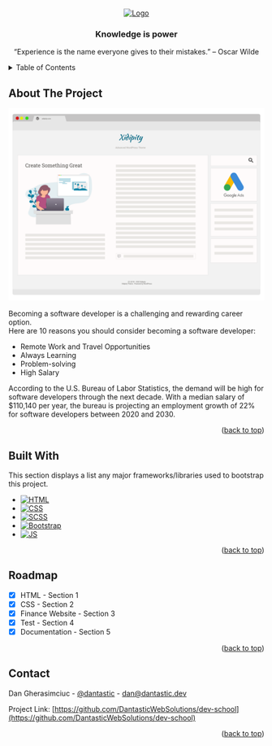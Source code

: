 <a name="readme-top"></a>

<!-- PROJECT LOGO -->
<br />
<div align="center">
  <a href="https://github.com/DantasticWebSolutions">
    <img src="https://cdn-icons-png.flaticon.com/512/1766/1766456.png" alt="Logo" width="80" height="80">
  </a>

  <h3 align="center">Knowledge is power</h3>

  <p align="center">
    “Experience is the name everyone gives to their mistakes.” – Oscar Wilde
  </p>
</div>

<!-- TABLE OF CONTENTS -->
<details>
  <summary>Table of Contents</summary>
  <ol>
    <li><a href="#about-the-project">About The Project</a></li>
    <li><a href="#built-with">Built With</a></li>
    <li><a href="#roadmap">Roadmap</a></li>
    <li><a href="#contact">Contact</a></li>
  </ol>
</details>

<!-- ABOUT THE PROJECT -->

## About The Project

[![Product Name Screen Shot][product-screenshot]](https://example.com)

Becoming a software developer is a challenging and rewarding career option.
<br>
Here are 10 reasons you should consider becoming a software developer:

- Remote Work and Travel Opportunities
- Always Learning
- Problem-solving
- High Salary

According to the U.S. Bureau of Labor Statistics, the demand will be high for software developers through the next decade. With a median salary of $110,140 per year, the bureau is projecting an employment growth of 22% for software developers between 2020 and 2030.

<p align="right">(<a href="#readme-top">back to top</a>)</p>

## Built With

This section displays a list any major frameworks/libraries used to bootstrap this project.

- [![HTML][html.com]][html-url]
- [![CSS][css.com]][css-url]
- [![SCSS][scss.com]][scss-url]
- [![Bootstrap][bootstrap.com]][bootstrap-url]
- [![JS][js.com]][js-url]

<p align="right">(<a href="#readme-top">back to top</a>)</p>

<!-- ROADMAP -->

## Roadmap

- [x] HTML - Section 1
- [x] CSS - Section 2
- [x] Finance Website - Section 3
- [x] Test - Section 4
- [x] Documentation - Section 5

<p align="right">(<a href="#readme-top">back to top</a>)</p>

<!-- CONTACT -->

## Contact

Dan Gherasimciuc - [@dantastic](https://www.linkedin.com/in/gherasimciuc) - dan@dantastic.dev

Project Link: [https://github.com/DantasticWebSolutions/dev-school](https://github.com/DantasticWebSolutions/dev-school)

<p align="right">(<a href="#readme-top">back to top</a>)</p>

<!-- MARKDOWN LINKS & IMAGES -->
<!-- https://www.markdownguide.org/basic-syntax/#reference-style-links -->

[contributors-shield]: https://img.shields.io/github/contributors/othneildrew/Best-README-Template.svg?style=for-the-badge
[contributors-url]: https://github.com/othneildrew/Best-README-Template/graphs/contributors
[forks-shield]: https://img.shields.io/github/forks/othneildrew/Best-README-Template.svg?style=for-the-badge
[forks-url]: https://github.com/othneildrew/Best-README-Template/network/members
[stars-shield]: https://img.shields.io/github/stars/othneildrew/Best-README-Template.svg?style=for-the-badge
[stars-url]: https://github.com/othneildrew/Best-README-Template/stargazers
[issues-shield]: https://img.shields.io/github/issues/othneildrew/Best-README-Template.svg?style=for-the-badge
[issues-url]: https://github.com/othneildrew/Best-README-Template/issues
[license-shield]: https://img.shields.io/github/license/othneildrew/Best-README-Template.svg?style=for-the-badge
[license-url]: https://github.com/othneildrew/Best-README-Template/blob/master/LICENSE.txt
[linkedin-shield]: https://img.shields.io/badge/-LinkedIn-black.svg?style=for-the-badge&logo=linkedin&colorB=555
[linkedin-url]: https://linkedin.com/in/othneildrew
[product-screenshot]: https://github.com/othneildrew/Best-README-Template/blob/master/images/screenshot.png
[next.js]: https://img.shields.io/badge/next.js-000000?style=for-the-badge&logo=nextdotjs&logoColor=white
[next-url]: https://nextjs.org/
[react.js]: https://img.shields.io/badge/React-20232A?style=for-the-badge&logo=react&logoColor=61DAFB
[react-url]: https://reactjs.org/
[bootstrap.com]: https://img.shields.io/badge/Bootstrap-563D7C?style=for-the-badge&logo=bootstrap&logoColor=white
[bootstrap-url]: https://getbootstrap.com
[html.com]: https://img.shields.io/badge/-html-orange?style=for-the-badge&logo=bootstrap&logoColor=white
[html-url]: https://html.com
[css.com]: https://img.shields.io/badge/-css-blue?style=for-the-badge&logo=bootstrap&logoColor=white
[css-url]: https://www.w3schools.com/css/default.asp
[scss.com]: https://img.shields.io/badge/-scss-pink?style=for-the-badge&logo=bootstrap&logoColor=white
[scss-url]: https://sass-lang.com
[js.com]: https://img.shields.io/badge/-JavaScript-yellow?style=for-the-badge&logo=bootstrap&logoColor=white
[js-url]: https://www.javascript.com
